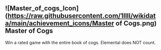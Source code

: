 ## ![Master_of_cogs_Icon](https://raw.githubusercontent.com/1IlIl/wikidata/main/achievement_icons/Master of Cogs.png) Master of Cogs


Win a rated game with the entire book of cogs. Elemental does NOT count.

